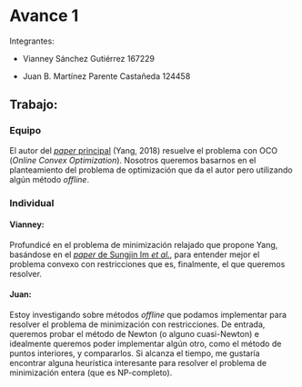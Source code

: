 # Avance 1

Integrantes:

* Vianney Sánchez Gutiérrez 167229

* Juan B. Martínez Parente Castañeda 124458

## Trabajo:

### Equipo

El autor del [_paper_ principal](https://pdfs.semanticscholar.org/480a/daf38839240567e82e999b35a8ee7a214d5d.pdf) (Yang, 2018) resuelve el problema con OCO (_Online Convex Optimization_). Nosotros queremos basarnos en el planteamiento del problema de optimización que da el autor pero utilizando algún método _offline_.

### Individual

#### Vianney: 

Profundicé en el problema de minimización relajado que propone Yang, basándose
en el [_paper_ de Sungjin Im _et al._](https://users.cs.duke.edu/~kamesh/psp_focs15.pdf),
para entender mejor el problema convexo con restricciones que es, finalmente, el 
que queremos resolver.


#### Juan:

Estoy investigando sobre métodos _offline_ que podamos implementar para resolver
el problema de minimización con restricciones. De entrada, queremos probar el 
método de Newton (o alguno cuasi-Newton) e idealmente queremos poder implementar 
algún otro, como el método de puntos interiores, y compararlos. Si alcanza el
tiempo, me gustaría encontrar alguna heurística interesante para resolver el 
problema de minimización entera (que es NP-completo).
